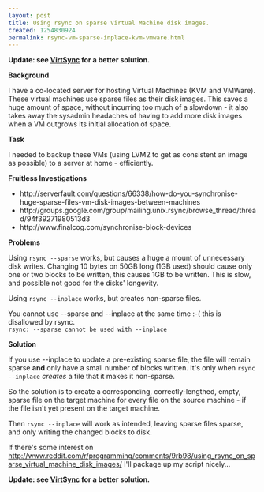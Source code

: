 ```yaml
--- 
layout: post
title: Using rsync on sparse Virtual Machine disk images.
created: 1254830924
permalink: rsync-vm-sparse-inplace-kvm-vmware.html
---
```

<strong>Update: see <a href="/virtsync">VirtSync</a> for a better solution.</strong>

<strong>Background</strong>

I have a co-located server for hosting Virtual Machines (KVM and VMWare).  These virtual machines use sparse files as their disk images.  This saves a huge amount of space, without incurring too much of a slowdown - it also takes away the sysadmin headaches of having to add more disk images when a VM outgrows its initial allocation of space.

<strong>Task</strong>

I needed to backup these VMs (using LVM2 to get as consistent an image as possible) to a server at home - efficiently.

<strong>Fruitless Investigations</strong>

<ul>
<li>http://serverfault.com/questions/66338/how-do-you-synchronise-huge-sparse-files-vm-disk-images-between-machines</li>
<li>http://groups.google.com/group/mailing.unix.rsync/browse_thread/thread/94f39271980513d3</li>
<li>http://www.finalcog.com/synchronise-block-devices</li>
</ul>
<strong>Problems</strong>

Using <code>rsync --sparse</code> works, but causes a huge a mount of unnecessary disk writes.  Changing 10 bytes on 50GB long (1GB used) should cause only one or two blocks to be written, this causes 1GB to be written.  This is slow, and possible not good for the disks' longevity.

Using <code>rsync --inplace</code> works, but creates non-sparse files.

You cannot use --sparse and --inplace at the same time :-( this is disallowed by rsync.  
<code>rsync: --sparse cannot be used with --inplace</code>

<strong>Solution</strong>

If you use --inplace to update a pre-existing sparse file, the file will remain sparse <b>and</b> only have a small number of blocks written.  It's only when <code>rsync --inplace</code> <em>creates</em> a file that it makes it non-sparse.

So the solution is to create a corresponding, correctly-lengthed, empty, sparse file on the target machine for every file on the source machine - if the file isn't yet present on the target machine.

Then <code>rsync --inplace</code> will work as intended, leaving sparse files sparse, and only writing the changed blocks to disk.

If there's some interest on http://www.reddit.com/r/programming/comments/9rb98/using_rsync_on_sparse_virtual_machine_disk_images/  I'll package up my script nicely...

<strong>Update: see <a href="/virtsync">VirtSync</a> for a better solution.</strong>
